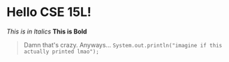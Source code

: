 # Hello CSE 15L!

*This is in Italics*
**This is Bold**
> Damn that's crazy. Anyways...
`System.out.println("imagine if this actually printed lmao");`
